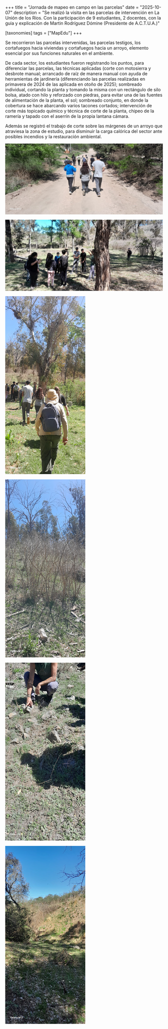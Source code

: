 +++
title = "Jornada de mapeo en campo en las parcelas"
date = "2025-10-07"
description = "Se realizó la visita en las parcelas de intervención en La Unión de los Ríos. Con la participación de 9 estudiantes, 2 docentes, con la guia y explicación de Martin Rodríguez Dómine (Presidente de A.C.T.U.A.)"

[taxonomies]
tags = ["MapEdu"]
+++

Se recorrieron las parcelas intervenidas, las parcelas testigos, los cortafuegos hacia viviendas y cortafuegos hacia un arroyo, elemento esencial por sus funciones naturales en el ambiente. 

De cada sector, los estudiantes fueron registrando los puntos, para diferenciar las parcelas, las técnicas aplicadas (corte con motosierra y desbrote manual; arrancado de raíz de manera manual con ayuda de herramientas de jardinería (diferenciando las parcelas realizadas en primavera de 2024 de las aplicada en otoño de 2025); sombreado individual, cortando la planta y tomando la misma con un rectángulo de silo bolsa, atado con hilo y reforzado con piedras, para evitar una de las fuentes de alimentación de la planta, el sol; sombreado conjunto, en donde la cobertura se hace abarcando varios tacones cortados; intervención de corte más topicado químico y técnica de corte de la planta, chipeo de la ramería y tapado con el aserrín de la propia lantana cámara.

Además se registró el trabajo de corte sobre las márgenes de un arroyo que atraviesa la zona de estudio, para disminuir la carga calórica del sector ante posibles incendios y la restauración ambiental.

![](/img/mapeo_parcelas_01.png)

![](/img/mapeo_parcelas_02.png)

![](/img/mapeo_parcelas_03.png)

![](/img/mapeo_parcelas_04.png)

![](/img/mapeo_parcelas_05.png)

![](/img/mapeo_parcelas_06.png)
